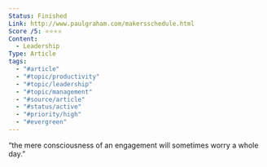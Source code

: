 ```yaml
---
Status: Finished
Link: http://www.paulgraham.com/makersschedule.html
Score /5: ⭐️⭐️⭐️⭐️
Content:
  - Leadership
Type: Article
tags:
  - "#article"
  - "#topic/productivity"
  - "#topic/leadership"
  - "#topic/management"
  - "#source/article"
  - "#status/active"
  - "#priority/high"
  - "#evergreen"
---
```

“the mere consciousness of an engagement will sometimes worry a whole day.”